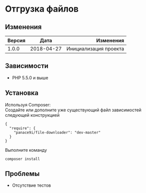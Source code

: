 # Отгрузка файлов

## Изменения
| Версия   |      Дата     |  Изменения |
|----------|:-------------:|------:|
| 1.0.0 |  2018-04-27 | Инициализация проекта |

## Зависимости
- PHP 5.5.0 и выше

## Установка
Используя Composer:<br/>
Создайте или дополните уже существующий файл зависимостей следующей конструкцией

```
{
  "require": {
    "panace9i/file-downloader": "dev-master"
  }
}
```
Выполните команду
```
composer install
```

## Проблемы
- Отсутствие тестов